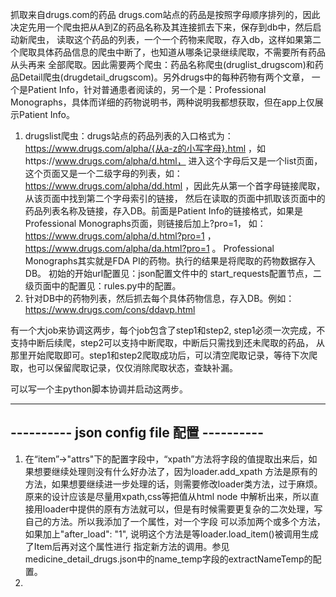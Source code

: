 抓取来自drugs.com的药品
   drugs.com站点的药品是按照字母顺序排列的，因此决定先用一个爬虫把从A到Z的药品名称及其连接抓去下来，保存到db中，然后启动新爬虫，
读取这个药品的列表，一个一个药物来爬取，存入db，这样如果第二个爬取具体药品信息的爬虫中断了，也知道从哪条记录继续爬取，不需要所有药品从头再来
全部爬取。因此需要两个爬虫：药品名称爬虫(druglist_drugscom)和药品Detail爬虫(drugdetail_drugscom)。另外drugs中的每种药物有两个文章，
一个是Patient Info，针对普通患者阅读的，另一个是：Professional Monographs，具体而详细的药物说明书，两种说明我都想获取，但在app上仅展示Patient Info。
    
1. drugslist爬虫：drugs站点的药品列表的入口格式为：https://www.drugs.com/alpha/{从a-z的小写字母}.html ，如https://www.drugs.com/alpha/d.html， 进入这个字母后又是一个list页面，
   这个页面又是一个二级字母的列表，如：https://www.drugs.com/alpha/dd.html ，因此先从第一个首字母链接爬取，从该页面中找到第二个字母索引的链接，
   然后在读取的页面中抓取该页面中的药品列表名称及链接，存入DB。前面是Patient Info的链接格式，如果是 Professional Monographs页面，则链接后加上?pro=1，
   如：https://www.drugs.com/alpha/d.html?pro=1 ， https://www.drugs.com/alpha/da.html?pro=1 。
   Professional Monographs其实就是FDA PI的药物。执行的结果是将爬取的药物数据存入DB。
   初始的开始url配置见：json配置文件中的 start_requests配置节点，二级页面中的配置见：rules.py中的配置。
2. 针对DB中的药物列表，然后抓去每个具体药物信息，存入DB。例如：https://www.drugs.com/cons/ddavp.html

有一个大job来协调这两步，每个job包含了step1和step2, step1必须一次完成，不支持中断后续爬，step2可以支持中断爬取，中断后只需找到还未爬取的药品，
从那里开始爬取即可。step1和step2爬取成功后，可以清空爬取记录，等待下次爬取，也可以保留爬取记录，仅仅消除爬取状态，查缺补漏。

可以写一个主python脚本协调并启动这两步。


-------------------------------------------------------------------------------------------------------
---------- json config file 配置 ----------
-------------------------------------------------------------------------------------------------------
1. 在“item”->"attrs"下的配置字段中，“xpath”方法将字段的值提取出来后，如果想要继续处理则没有什么好办法了，因为loader.add_xpath
   方法是原有的方法，如果想要继续进一步处理的话，则需要修改loader类方法，过于麻烦。原来的设计应该是尽量用xpath,css等把值从html node
   中解析出来，所以直接用loader中提供的原有方法就可以，但是有时候需要更复杂的二次处理，写自己的方法。所以我添加了一个属性，对一个字段
   可以添加两个或多个方法，如果加上"after_load": "1", 说明这个方法是等loader.load_item()被调用生成了Item后再对这个属性进行
   指定新方法的调用。参见medicine_detail_drugs.json中的name_temp字段的extractNameTemp的配置。
2. 

